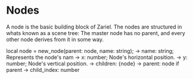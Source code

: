 # Nodes
A node is the basic building block of Zariel. The nodes are structured in whats known as a scene tree: The master node has no parent, and every other node derives from it in some way.

local node = new_node(parent: node, name: string);
-> name: string; Represents the node's nam
-> x: number; Node's horizontal position.
-> y: number; Node's vertical position.
-> children: {node}
-> parent: node
if parent
-> child_index: number